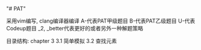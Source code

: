 "# PAT" 

采用vim编写, clang编译器编译
A-代表PAT甲级题目
B-代表PAT乙级题目
U-代表Codeup题目
_2, _better代表更好的或者另外一种解题策略

目录结构:
chapter 3
	3.1  简单模拟
	3.2  查找元素
	